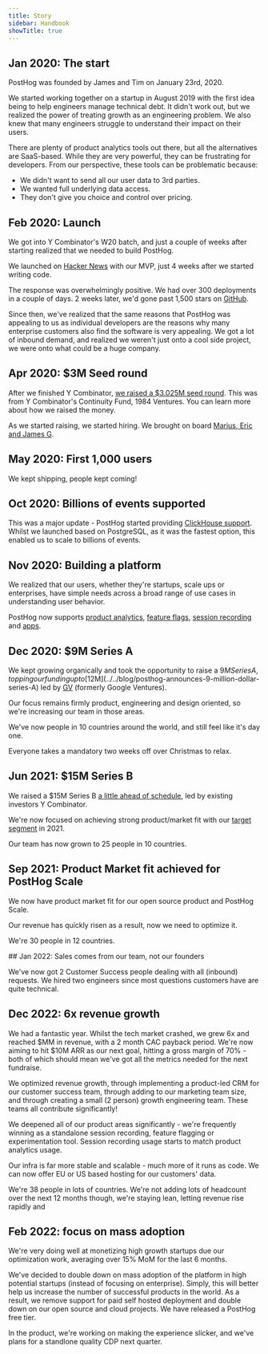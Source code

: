 ```yaml
---
title: Story
sidebar: Handbook
showTitle: true
---
```


## Jan 2020: The start

PostHog was founded by James and Tim on January 23rd, 2020.

We started working together on a startup in August 2019 with the first idea being to help engineers manage technical debt. It didn't work out, but we realized the power of treating growth as an engineering problem. We also knew that many engineers struggle to understand their impact on their users.

There are plenty of product analytics tools out there, but all the alternatives are SaaS-based. While they are very powerful, they can be frustrating for developers. From our perspective, these tools can be problematic because:

* We didn't want to send all our user data to 3rd parties.
* We wanted full underlying data access.
* They don't give you choice and control over pricing.

## Feb 2020: Launch

We got into Y Combinator's W20 batch, and just a couple of weeks after starting realized that we needed to build PostHog.

We launched on [Hacker News](https://news.ycombinator.com/item?id=22376732) with our MVP, just 4 weeks after we started writing code.

The response was overwhelmingly positive. We had over 300 deployments in a couple of days. 2 weeks later, we'd gone past 1,500 stars on [GitHub](https://github.com/PostHog/posthog).

Since then, we've realized that the same reasons that PostHog was appealing to us as individual developers are the reasons why many enterprise customers also find the software is very appealing. We got a lot of inbound demand, and realized we weren't just onto a cool side project, we were onto what could be a huge company.

## Apr 2020: $3M Seed round

After we finished Y Combinator, [we raised a $3.025M seed round](../../blog/raising-3m-for-os). This was from Y Combinator's Continuity Fund, 1984 Ventures. You can learn more about how we raised the money.

As we started raising, we started hiring. We brought on board [Marius, Eric and James G](../../handbook/company/team).

## May 2020: First 1,000 users

We kept shipping, people kept coming!

## Oct 2020: Billions of events supported

This was a major update - PostHog started providing [ClickHouse support](../../blog/the-posthog-array-1-15-0#clickhouse-). Whilst we launched based on PostgreSQL, as it was the fastest option, this enabled us to scale to billions of events.

## Nov 2020: Building a platform

We realized that our users, whether they're startups, scale ups or enterprises, have simple needs across a broad range of use cases in understanding user behavior.

PostHog now supports [product analytics](/product/trends), [feature flags](/product/feature-flags), [session recording](/product/session-recording) and [apps](/apps).

## Dec 2020: $9M Series A

We kept growing organically and took the opportunity to raise a $9M Series A, topping our funding up to [$12M](../../blog/posthog-announces-9-million-dollar-series-A) led by [GV](https://www.gv.com/) (formerly Google Ventures).

Our focus remains firmly product, engineering and design oriented, so we're increasing our team in those areas.

We've now people in 10 countries around the world, and still feel like it's day one.

Everyone takes a mandatory two weeks off over Christmas to relax.

## Jun 2021: $15M Series B

We raised a $15M Series B [a little ahead of schedule](../../blog/why-we-raised-a-15m-series-b-ahead-of-schedule), led by existing investors Y Combinator. 

We're now focused on achieving strong product/market fit with our [target segment](../../handbook/strategy/overview#target-audience-for-2021) in 2021. 

Our team has now grown to 25 people in 10 countries. 

## Sep 2021: Product Market fit achieved for PostHog Scale

We now have product market fit for our open source product and PostHog Scale.

Our revenue has quickly risen as a result, now we need to optimize it.

We're 30 people in 12 countries.

## Jan 2022: Sales comes from our team, not our founders

We've now got 2 Customer Success people dealing with all (inbound) requests. We hired two engineers since most questions customers have are quite technical.

## Dec 2022: 6x revenue growth

We had a fantastic year. Whilst the tech market crashed, we grew 6x and reached $MM in revenue, with a 2 month CAC payback period. We're now aiming to hit $10M ARR as our next goal, hitting a gross margin of 70% - both of which should mean we've got all the metrics needed for the next fundraise.

We optimized revenue growth, through implementing a product-led CRM for our customer success team, through adding to our marketing team size, and through creating a small (2 person) growth engineering team. These teams all contribute significantly!

We deepened all of our product areas significantly - we're frequently winning as a standalone session recording, feature flagging or experimentation tool. Session recording usage starts to match product analytics usage.

Our infra is far more stable and scalable - much more of it runs as code. We can now offer EU or US based hosting for our customers' data.

We're 38 people in lots of countries. We're not adding lots of headcount over the next 12 months though, we're staying lean, letting revenue rise rapidly and

## Feb 2022: focus on mass adoption

We're very doing well at monetizing high growth startups due our optimization work, averaging over 15% MoM for the last 6 months. 

We've decided to double down on mass adoption of the platform in high potential startups (instead of focusing on enterprise). Simply, this will better help us increase the number of successful products in the world. As a result, we remove support for paid self hosted deployment and double down on our open source and cloud projects. We have released a PostHog free tier.

In the product, we're working on making the experience slicker, and we've plans for a standlone quality CDP next quarter.
